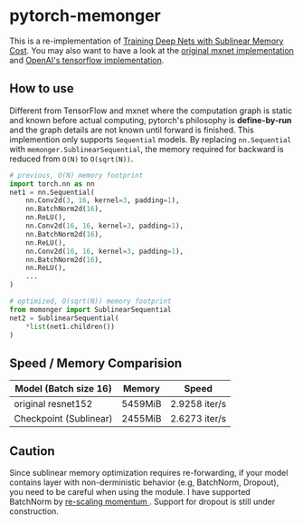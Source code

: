 # pytorch-memonger

This is a re-implementation of [Training Deep Nets with Sublinear Memory Cost](https://arxiv.org/abs/1604.06174). 
You may also want to have a look at the [original mxnet implementation](https://github.com/dmlc/mxnet-memonger) and 
[OpenAI's tensorflow implementation](https://github.com/openai/gradient-checkpointing).

## How to use 

Different from TensorFlow and mxnet where the computation graph is static and known before actual computing,
pytorch's philosophy is **define-by-run** and the graph details are not known until forward is finished. This implemention
only supports `Sequential` models. By replacing `nn.Sequential` with `memonger.SublinearSequential`, 
the memory required for backward is reduced from `O(N)` to `O(sqrt(N))`.

```python
# previous, O(N) memory footprint
import torch.nn as nn
net1 = nn.Sequential(
    nn.Conv2d(3, 16, kernel=3, padding=1),
    nn.BatchNorm2d(16),
    nn.ReLU(),
    nn.Conv2d(16, 16, kernel=3, padding=1),
    nn.BatchNorm2d(16),
    nn.ReLU(),
    nn.Conv2d(16, 16, kernel=3, padding=1),
    nn.BatchNorm2d(16),
    nn.ReLU(),
    ...
)

# optimized, O(sqrt(N)) memory footprint
from momonger import SublinearSequential
net2 = SublinearSequential(
    *list(net1.children())  
)
```    
 
## Speed / Memory Comparision

Model (Batch size 16) | Memory | Speed 
--- | --- | ---
original resnet152	| 5459MiB | 2.9258 iter/s
Checkpoint (Sublinear) | 2455MiB | 2.6273 iter/s

## Caution

Since sublinear memory optimization requires re-forwarding, if your model contains layer with non-derministic behavior 
(e.g, BatchNorm, Dropout), you need to be careful when using the module. I have supported BatchNorm by [re-scaling momentum 
](momonger/memonger.py#L24). Support for dropout is still under construction.
